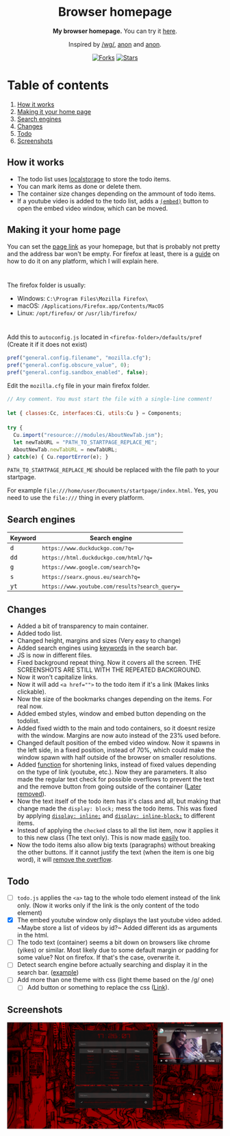 <div align="center">
  <h1>Browser homepage</h1>
  <b>My browser homepage.</b> You can try it <a href="https://r4v10l1.github.io/browser-homepage/homepage.html">here</a>.<br>
  <p>Inspired by <a href="https://boards.4chan.org/wg/thread/7801612">/wg/</a>, <a href="https://boards.4chan.org/wg/thread/7801612#p7822666">anon</a> and <a href="https://boards.4chan.org/wg/thread/7801612#p7827588">anon</a>.</p>
  <a href="https://github.com/r4v10l1/browser-homepage/network/members"><img src="https://img.shields.io/github/forks/r4v10l1/browser-homepage.svg?style=for-the-badge&logo=javascript&color=ead54e&logoColor=ead54e" alt="Forks"></a>
  <a href="https://github.com/r4v10l1/browser-homepage/stargazers"><img src="https://img.shields.io/github/stars/r4v10l1/browser-homepage.svg?style=for-the-badge&logo=javascript&color=ead54e&logoColor=ead54e" alt="Stars"></a>
</div>

# Table of contents
1. [How it works](https://github.com/r4v10l1/browser-homepage#How-it-works)
2. [Making it your home page](https://github.com/r4v10l1/browser-homepage#Making-it-your-home-page)
3. [Search engines](https://github.com/r4v10l1/browser-homepage#Search-engines)
4. [Changes](https://github.com/r4v10l1/browser-homepage#Changes)
5. [Todo](https://github.com/r4v10l1/browser-homepage#Todo)
6. [Screenshots](https://github.com/r4v10l1/browser-homepage#Screenshots)

## How it works

- The todo list uses [localstorage](https://blog.logrocket.com/localstorage-javascript-complete-guide/) to store the todo items.
- You can mark items as done or delete them.
- The container size changes depending on the ammount of todo items.
- If a youtube video is added to the todo list, adds a [`(embed)`](https://github.com/r4v10l1/youtube-embed-window) button to open the embed video window, which can be moved.

## Making it your home page
You can set the [page link](https://r4v10l1.github.io/browser-homepage/homepage.html) as your homepage, but that is probably not pretty and the address bar won't be empty. For firefox at least, there is a [guide](https://stpg.tk/guides/firefox-startpage/) on how to do it on any platform, which I will explain here.

#

The firefox folder is usually:
- Windows: `C:\Program Files\Mozilla Firefox\`
- macOS: `/Applications/Firefox.app/Contents/MacOS`
- Linux: `/opt/firefox/` or `/usr/lib/firefox/`

#

Add this to `autoconfig.js` located in `<firefox-folder>/defaults/pref` (Create it if it does not exist)
```js
pref("general.config.filename", "mozilla.cfg");
pref("general.config.obscure_value", 0);
pref("general.config.sandbox_enabled", false);
```
Edit the `mozilla.cfg` file in your main firefox folder.
```js
// Any comment. You must start the file with a single-line comment!

let { classes:Cc, interfaces:Ci, utils:Cu } = Components;

try {
  Cu.import("resource:///modules/AboutNewTab.jsm");
  let newTabURL = "PATH_TO_STARTPAGE_REPLACE_ME";
  AboutNewTab.newTabURL = newTabURL;
} catch(e) { Cu.reportError(e); }
```
`PATH_TO_STARTPAGE_REPLACE_ME` should be replaced with the file path to your startpage.

For example `file:///home/user/Documents/startpage/index.html`. Yes, you need to use the `file:///` thing in every platform.

## Search engines
Keyword       | Search engine
--------------|-----------------------
<kbd>d</kbd>  | `https://www.duckduckgo.com/?q=`
<kbd>dd</kbd> | `https://html.duckduckgo.com/html/?q=`
<kbd>g</kbd>  | `https://www.google.com/search?q=`
<kbd>s</kbd>  | `https://searx.gnous.eu/search?q=`
<kbd>yt</kbd> | `https://www.youtube.com/results?search_query=`

## Changes

- Added a bit of transparency to main container.
- Added todo list.
- Changed height, margins and sizes (Very easy to change)
- Added search engines using [keywords](https://github.com/r4v10l1/browser-homepage/blob/main/js/search-bar.js#L5) in the search bar.
- JS is now in different files.
- Fixed background repeat thing. Now it covers all the screen. THE SCREENSHOTS ARE STILL WITH THE REPEATED BACKGROUND.
- Now it won't capitalize links.
- Now it will add `<a href="">` to the todo item if it's a link (Makes links clickable). 
- Now the size of the bookmarks changes depending on the items. For real now.
- Added embed styles, window and embed button depending on the todolist.
- Added fixed width to the main and todo containers, so it doesnt resize with the window. Margins are now auto instead of the 23% used before.
- Changed default position of the embed video window. Now it spawns in the left side, in a fixed position, instead of 70%, which could make the window spawn with half outside of the browser on smaller resolutions.
- Added [function](https://github.com/r4v10l1/browser-homepage/commit/51d4e2e8c3f6ff98d7942d53aea73008403f047f#diff-69e1955059041300b9d121a61837651363f6e92e23f5683ea9aa8fc62f1a6bf5R38) for shortening links, instead of fixed values depending on the type of link (youtube, etc.). Now they are parameters. It also made the regular text check for possible overflows to prevent the text and the remove button from going outside of the container ([Later removed](https://github.com/r4v10l1/browser-homepage/commit/51d4e2e8c3f6ff98d7942d53aea73008403f047f#diff-69e1955059041300b9d121a61837651363f6e92e23f5683ea9aa8fc62f1a6bf5R38)).
- Now the text itself of the todo item has it's class and all, but making that change made the `display: block;` mess the todo items. This was fixed by applying [`display: inline;`](https://github.com/r4v10l1/browser-homepage/commit/a8d469ea8a46040d93810149e859fbee90667d8a#diff-f131fc9dca7d0116bd2258c95e127905bb0db3b922c83db9c7648b32770fc532R212) and [`display: inline-block;`](https://github.com/r4v10l1/browser-homepage/commit/a8d469ea8a46040d93810149e859fbee90667d8a#diff-f131fc9dca7d0116bd2258c95e127905bb0db3b922c83db9c7648b32770fc532R216) to different items.
- Instead of applying the `checked` class to all the list item, now it applies it to this new class (The text only). This is now made [easily](https://github.com/r4v10l1/browser-homepage/commit/66e53ba041a0898983727ebbfa2171a65a22be7b#diff-69e1955059041300b9d121a61837651363f6e92e23f5683ea9aa8fc62f1a6bf5R49) too.
- Now the todo items also allow big texts (paragraphs) without breaking the other buttons. If it cannot justify the text (when the item is one big word), it will [remove the overflow](https://github.com/r4v10l1/browser-homepage/commit/a8d469ea8a46040d93810149e859fbee90667d8a#diff-f131fc9dca7d0116bd2258c95e127905bb0db3b922c83db9c7648b32770fc532R218).

## Todo
- [ ] `todo.js` applies the `<a>` tag to the whole todo element instead of the link only. (Now it works only if the link is the only content of the todo element)
- [X] The embed youtube window only displays the last youtube video added. ~Maybe store a list of videos by id?~ Added different ids as arguments in the html.
- [ ] The todo text (container) seems a bit down on browsers like chrome (yikes) or similar. Most likely due to some default margin or padding for some value? Not on firefox. If that's the case, overwrite it.
- [ ] Detect search engine before actually searching and display it in the search bar. ([example](screenshots/search-engines-example.png))
- [ ] Add more than one theme with css (light theme based on the /g/ one)
    - [ ] Add button or something to replace the css ([Link](https://stackoverflow.com/a/19844757)).

## Screenshots
![Youtube screenshot](screenshots/screenshot4.png)
